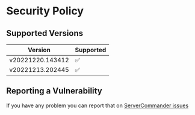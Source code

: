 # Security Policy

## Supported Versions

| Version | Supported          |
| ------- | ------------------ |
| v20221220.143412   | ✅ |
| v20221213.202445   | :white_check_mark: |

## Reporting a Vulnerability

If you have any problem you can report that on [ServerCommander issues](https://github.com/MorganMLGman/ServerCommander/issues)

